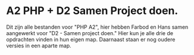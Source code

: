 # A2 PHP + D2 Samen Project doen.

Dit zijn alle bestanden voor "PHP A2", hier hebben Farbod en Hans samen aangewerkt voor "D2 - Samen project doen."
Hier kun je alle drie de opdrachten vinden in hun eigen map. Daarnaast staan er nog oudere versies in een aparte map.
